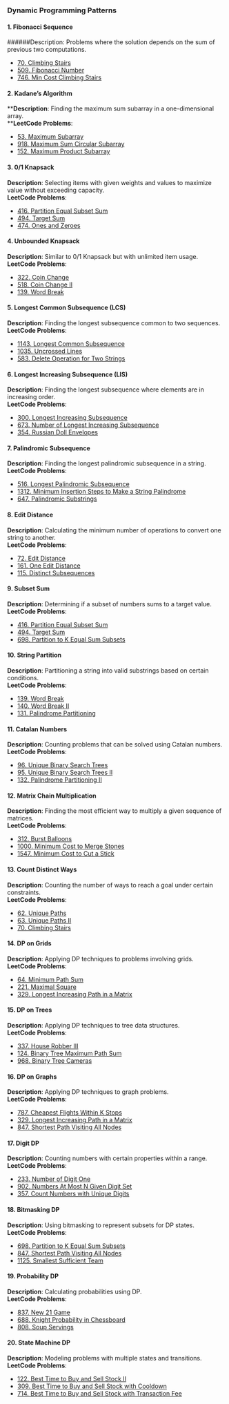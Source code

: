 ###  Dynamic Programming Patterns


#### 1. Fibonacci Sequence
######Description: Problems where the solution depends on the sum of previous two computations.  
- [70. Climbing Stairs](https://leetcode.com/problems/climbing-stairs/)
- [509. Fibonacci Number](https://leetcode.com/problems/fibonacci-number/)
- [746. Min Cost Climbing Stairs](https://leetcode.com/problems/min-cost-climbing-stairs/)

#### 2. Kadane’s Algorithm
****Description**: Finding the maximum sum subarray in a one-dimensional array.  
****LeetCode Problems**:
- [53. Maximum Subarray](https://leetcode.com/problems/maximum-subarray/)
- [918. Maximum Sum Circular Subarray](https://leetcode.com/problems/maximum-sum-circular-subarray/)
- [152. Maximum Product Subarray](https://leetcode.com/problems/maximum-product-subarray/)

#### 3. 0/1 Knapsack
**Description**: Selecting items with given weights and values to maximize value without exceeding capacity.  
**LeetCode Problems**:
- [416. Partition Equal Subset Sum](https://leetcode.com/problems/partition-equal-subset-sum/)
- [494. Target Sum](https://leetcode.com/problems/target-sum/)
- [474. Ones and Zeroes](https://leetcode.com/problems/ones-and-zeroes/)

#### 4. Unbounded Knapsack
**Description**: Similar to 0/1 Knapsack but with unlimited item usage.  
**LeetCode Problems**:
- [322. Coin Change](https://leetcode.com/problems/coin-change/)
- [518. Coin Change II](https://leetcode.com/problems/coin-change-ii/)
- [139. Word Break](https://leetcode.com/problems/word-break/)

#### 5. Longest Common Subsequence (LCS)
**Description**: Finding the longest subsequence common to two sequences.  
**LeetCode Problems**:
- [1143. Longest Common Subsequence](https://leetcode.com/problems/longest-common-subsequence/)
- [1035. Uncrossed Lines](https://leetcode.com/problems/uncrossed-lines/)
- [583. Delete Operation for Two Strings](https://leetcode.com/problems/delete-operation-for-two-strings/)

#### 6. Longest Increasing Subsequence (LIS)
**Description**: Finding the longest subsequence where elements are in increasing order.  
**LeetCode Problems**:
- [300. Longest Increasing Subsequence](https://leetcode.com/problems/longest-increasing-subsequence/)
- [673. Number of Longest Increasing Subsequence](https://leetcode.com/problems/number-of-longest-increasing-subsequence/)
- [354. Russian Doll Envelopes](https://leetcode.com/problems/russian-doll-envelopes/)

#### 7. Palindromic Subsequence
**Description**: Finding the longest palindromic subsequence in a string.  
**LeetCode Problems**:
- [516. Longest Palindromic Subsequence](https://leetcode.com/problems/longest-palindromic-subsequence/)
- [1312. Minimum Insertion Steps to Make a String Palindrome](https://leetcode.com/problems/minimum-insertion-steps-to-make-a-string-palindrome/)
- [647. Palindromic Substrings](https://leetcode.com/problems/palindromic-substrings/)

#### 8. Edit Distance
**Description**: Calculating the minimum number of operations to convert one string to another.  
**LeetCode Problems**:
- [72. Edit Distance](https://leetcode.com/problems/edit-distance/)
- [161. One Edit Distance](https://leetcode.com/problems/one-edit-distance/)
- [115. Distinct Subsequences](https://leetcode.com/problems/distinct-subsequences/)

#### 9. Subset Sum
**Description**: Determining if a subset of numbers sums to a target value.  
**LeetCode Problems**:
- [416. Partition Equal Subset Sum](https://leetcode.com/problems/partition-equal-subset-sum/)
- [494. Target Sum](https://leetcode.com/problems/target-sum/)
- [698. Partition to K Equal Sum Subsets](https://leetcode.com/problems/partition-to-k-equal-sum-subsets/)

#### 10. String Partition
**Description**: Partitioning a string into valid substrings based on certain conditions.  
**LeetCode Problems**:
- [139. Word Break](https://leetcode.com/problems/word-break/)
- [140. Word Break II](https://leetcode.com/problems/word-break-ii/)
- [131. Palindrome Partitioning](https://leetcode.com/problems/palindrome-partitioning/)

#### 11. Catalan Numbers
**Description**: Counting problems that can be solved using Catalan numbers.  
**LeetCode Problems**:
- [96. Unique Binary Search Trees](https://leetcode.com/problems/unique-binary-search-trees/)
- [95. Unique Binary Search Trees II](https://leetcode.com/problems/unique-binary-search-trees-ii/)
- [132. Palindrome Partitioning II](https://leetcode.com/problems/palindrome-partitioning-ii/)

#### 12. Matrix Chain Multiplication
**Description**: Finding the most efficient way to multiply a given sequence of matrices.  
**LeetCode Problems**:
- [312. Burst Balloons](https://leetcode.com/problems/burst-balloons/)
- [1000. Minimum Cost to Merge Stones](https://leetcode.com/problems/minimum-cost-to-merge-stones/)
- [1547. Minimum Cost to Cut a Stick](https://leetcode.com/problems/minimum-cost-to-cut-a-stick/)

#### 13. Count Distinct Ways
**Description**: Counting the number of ways to reach a goal under certain constraints.  
**LeetCode Problems**:
- [62. Unique Paths](https://leetcode.com/problems/unique-paths/)
- [63. Unique Paths II](https://leetcode.com/problems/unique-paths-ii/)
- [70. Climbing Stairs](https://leetcode.com/problems/climbing-stairs/)

#### 14. DP on Grids
**Description**: Applying DP techniques to problems involving grids.  
**LeetCode Problems**:
- [64. Minimum Path Sum](https://leetcode.com/problems/minimum-path-sum/)
- [221. Maximal Square](https://leetcode.com/problems/maximal-square/)
- [329. Longest Increasing Path in a Matrix](https://leetcode.com/problems/longest-increasing-path-in-a-matrix/)

#### 15. DP on Trees
**Description**: Applying DP techniques to tree data structures.  
**LeetCode Problems**:
- [337. House Robber III](https://leetcode.com/problems/house-robber-iii/)
- [124. Binary Tree Maximum Path Sum](https://leetcode.com/problems/binary-tree-maximum-path-sum/)
- [968. Binary Tree Cameras](https://leetcode.com/problems/binary-tree-cameras/)

#### 16. DP on Graphs
**Description**: Applying DP techniques to graph problems.  
**LeetCode Problems**:
- [787. Cheapest Flights Within K Stops](https://leetcode.com/problems/cheapest-flights-within-k-stops/)
- [329. Longest Increasing Path in a Matrix](https://leetcode.com/problems/longest-increasing-path-in-a-matrix/)
- [847. Shortest Path Visiting All Nodes](https://leetcode.com/problems/shortest-path-visiting-all-nodes/)

#### 17. Digit DP
**Description**: Counting numbers with certain properties within a range.  
**LeetCode Problems**:
- [233. Number of Digit One](https://leetcode.com/problems/number-of-digit-one/)
- [902. Numbers At Most N Given Digit Set](https://leetcode.com/problems/numbers-at-most-n-given-digit-set/)
- [357. Count Numbers with Unique Digits](https://leetcode.com/problems/count-numbers-with-unique-digits/)

#### 18. Bitmasking DP
**Description**: Using bitmasking to represent subsets for DP states.  
**LeetCode Problems**:
- [698. Partition to K Equal Sum Subsets](https://leetcode.com/problems/partition-to-k-equal-sum-subsets/)
- [847. Shortest Path Visiting All Nodes](https://leetcode.com/problems/shortest-path-visiting-all-nodes/)
- [1125. Smallest Sufficient Team](https://leetcode.com/problems/smallest-sufficient-team/)

#### 19. Probability DP
**Description**: Calculating probabilities using DP.  
**LeetCode Problems**:
- [837. New 21 Game](https://leetcode.com/problems/new-21-game/)
- [688. Knight Probability in Chessboard](https://leetcode.com/problems/knight-probability-in-chessboard/)
- [808. Soup Servings](https://leetcode.com/problems/soup-servings/)

#### 20. State Machine DP
**Description**: Modeling problems with multiple states and transitions.  
**LeetCode Problems**:
- [122. Best Time to Buy and Sell Stock II](https://leetcode.com/problems/best-time-to-buy-and-sell-stock-ii/)
- [309. Best Time to Buy and Sell Stock with Cooldown](https://leetcode.com/problems/best-time-to-buy-and-sell-stock-with-cooldown/)
- [714. Best Time to Buy and Sell Stock with Transaction Fee](https://leetcode.com/problems/best-time-to-buy-and-sell-stock-with-transaction-fee/)

